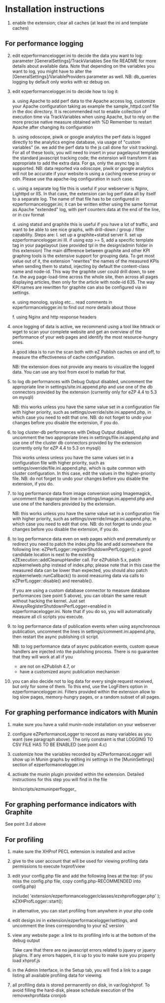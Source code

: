 Installation instructions
=========================

1. enable the extension; clear all caches (at least the ini and template caches)


For performance logging
-----------------------

2. edit ezperformancelogger.ini to decide the data you want to log:
   parameter [GeneralSettings]/TrackVariables
   See file README for more details about available data.
   Note that depending on the variables you want to log, you might have to alter
   the [GeneralSettings]/VariableProviders parameter as well.
   NB: db_queries logging by default only works with ez debug on.


3. edit ezperformancelogger.ini to decide how to log it:

    a. using Apache
      to add perf data to the Apache access log, customize your Apache configuration
      taking as example the sample_httpd.conf file in the doc directory.
      It is recommended not to enable collection of execution time via
      TrackVariables when using Apache, but to rely on the more precise native
      measure obtained with %D
      Remember to restart Apache after changing its configuration

    b. using odoscope, piwik or google analytics
      the perf data is logged directly to the analytics engine database, via usage
      of "custom variables" (ie. we add the perf data to the js call done for visit
      tracking). For all of these tools, you will need to insert in your pagelayout
      template the standard javascript tracking code; the extension will transform
      it as appropriate to add the extra data.
      For ga, only the async tag is supported.
      NB: data reported via odoscope, piwik or google analytics will not be accurate
      if your website is using a caching reverse proxy or cdn. Please use tha apache-log
      configuration in such case.

    c. using a separate log file
      this is useful if your webserver is Nginx, Lighttpd or IIS. In that case, the
      extension can log perf data all by itself to a separate log. The name of that
      file has to be configured in ezperformancelogger.ini; it can be written either
      using the same format as Apache "extended" log, with perf counters data at the
      end of the line, or in csv format

    d. using statsd and graphite
      this is useful if you have a lot of traffic, and want to be able to see nice
      graphs, with drill-down / group / filter capability.
      Steps are:
      I. set up a graphite+statsd server
      II. set up ezperformancelogger.ini
      III. if using ezp >= 5, add a specific template tag in your pagelayout (see provided
           tpl in the design/admin folder in this extension)
      The main difference between graphite and other KPI graphing tools is the extensive
      support for grouping data. To get most value out of it, the extension "rewrites" the
      names of the measured KPIs when sending them to statsd, injecting by default the
      content-class name and node-id. This way the graphite user could drill down, to see
      f.e. the avg page-load-time across the whole site, then across all pages displaying
      articles, then only for the article with node-id 635.
      The way KPI names are rewritten for graphite can also be configured via ini settings.

    e. using monolog, syslog etc...
      read comments in ezperformancelogger.ini to find out more details about those

    f. using Nginx and http response headers


4. once logging of data is active, we recommend using a tool like httrack or
   wget to scan your complete website and get an overview of the performance
   of your web pages and identify the most resource-hungry ones.

   A good idea is to run the scan both with eZ Publish caches on and off, to
   measure the effectiveness of cache configuration.

   NB: the extension does not provide any means to visualize the logged data.
   You can use any tool from excel to matlab for that.


5. to log db performances with Debug Output disabled, uncomment the
   appropriate line in settings/site.ini.append.php and use one of the db
   connectors provided by the extension (currently only for eZP 4.4 to 5.3 on mysqli)

   NB: this works unless you have the same value set in a configuration file
   with higher priority, such as settings/override/site.ini.append.php, in
   which case you need to edit that one. NB: do not forget to undo your changes
   before you disable the extension, if you do.


6. to log cluster-db performances with Debug Output disabled, uncomment the two
   appropriate lines in settings/file.ini.append.php and use one of the cluster db
   connectors provided by the extension (currently only for eZP 4.4 to 5.3 on mysqli)

   This works unless unless you have the same values set in a configuration file
   with higher priority, such as settings/override/file.ini.append.php, which is
   quite common with cluster configuration. In this case, edit the values in the
   higher-priority file. NB: do not forget to undo your changes before you disable
   the extension, if you do.


7. to log performance data from image conversion using Imagemagick, uncomment the
    appropriate line in settings/image.ini.append.php and use one of the handlers
    provided by the extension.

   NB: this works unless you have the same value set in a configuration file
   with higher priority, such as settings/override/image.ini.append.php, in
   which case you need to edit that one. NB: do not forget to undo your changes
   before you disable the extension, if you do.


8. to log performance data even on web pages which end prematurely or redirect
   you need to patch the index.php file and add somewhere the following line:
      eZPerfLogger::registerShutdownPerfLogger();
   a good candidate location is next to the existing eZExecution::addCleanupHandler call.
   For eZPublish 5.x, patch ezpkernelweb.php instead of index.php;
   please note that in this case the measured data can be lower than expected,
   you should also patch ezpkernelweb::runCallback() to avoid measuring data
   via calls to eZPerfLogger::disable() and reenable().

   If you are using a custom database connector to measure database performances
   (see point 5 above), you can obtain the same result without hacking the kernel.
   Just set
       AlwaysRegisterShutdownPerfLogger=enabled
   in ezperformacelogger.ini.
   Note that if you do so, you will automatically measure all cli scripts you execute.


9. to log performance data of publication events when using asynchronous publication,
   uncomment the lines in settings/comment.ini.append.php, then restart the async
   publishing cli script.

   NB: to log performance data of async publication events, custom queue handlers are injected
   into the publishing process.
   There is no guarantee that they will work at all if you
   - are not on eZPublish 4.7, or
   - have a customized async publication mechanism


10. you can also decide not to log data for every single request received, but only for
   some of them. To this end, use the LogFilters option in ezperformancelogger.ini.
   Filters provided within the extension allow to log slow pages, memory-hungry pages,
   or a random subset of all pages.


For graphing performance indicators with Munin
----------------------------------------------

1. make sure you have a valid munin-node installation on your webserver

2. configure eZPerformanceLogger to record as many variables as you want (see
   paragraph above).
   The only constraint is that LOGGING TO CSV FILE HAS TO BE ENABLED (see point 4.c)

3. customize how the variables recorded by eZPerformanceLogger will show up
   in Munin graphs by editing ini settings in the [MuninSettings] section of
   ezperformancelogger.ini

4. activate the munin plugin provided within the extension.
   Detailed instructions for this step you will find in the file

   bin/scripts/ezmuninperflogger_


For graphing performance indicators with Graphite
-------------------------------------------------

See point 3.d above


For profiling
-------------

1. make sure the XHProf PECL extension is installed and active

2. give to the user account that will be used for viewing profiling data permissions
   to execute hxprof/view

3. edit your config.php file and add the following lines at the top:
   (if you miss the config.php file, copy config.php-RECOMMENDED into config.php)

   include( 'extension/ezperformancelogger/classes/ezxhproflogger.php' );
   eZXHProfLogger::start();

   in alternative, you can start profiling from anywhere in your php code

4. edit design.ini in extension/ezperformacelogger/settings, and uncomment the
   lines corresponding to your eZ version

5. view any website page: a link to its profiling info is at the bottom of the debug output

   Take care that there are no javascript errors related to jquery or jquery plugins.
   If any errors happen, it is up to you to make sure you properly load xhprof.js

6. in the Admin Interface, in the Setup tab, you will find a link to a page listing
   all available profiling data for viewing.

7. all profiling data is stored permanently on disk, in var/log/xhprof. To avoid
   filling the hard-disk, please schedule execution of the removexhprofdata cronjob
